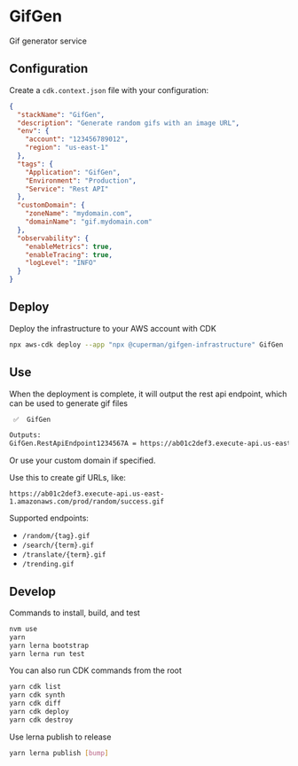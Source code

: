 # GifGen

Gif generator service

## Configuration

Create a `cdk.context.json` file with your configuration:

```json
{
  "stackName": "GifGen",
  "description": "Generate random gifs with an image URL",
  "env": {
    "account": "123456789012",
    "region": "us-east-1"
  },
  "tags": {
    "Application": "GifGen",
    "Environment": "Production",
    "Service": "Rest API"
  },
  "customDomain": {
    "zoneName": "mydomain.com",
    "domainName": "gif.mydomain.com"
  },
  "observability": {
    "enableMetrics": true,
    "enableTracing": true,
    "logLevel": "INFO"
  }
}
```

## Deploy

Deploy the infrastructure to your AWS account with CDK

```bash
npx aws-cdk deploy --app "npx @cuperman/gifgen-infrastructure" GifGen
```

## Use

When the deployment is complete, it will output the rest api endpoint, which can be used to generate gif files

```bash
 ✅  GifGen

Outputs:
GifGen.RestApiEndpoint1234567A = https://ab01c2def3.execute-api.us-east-1.amazonaws.com/prod/
```

Or use your custom domain if specified.

Use this to create gif URLs, like:

`https://ab01c2def3.execute-api.us-east-1.amazonaws.com/prod/random/success.gif`

Supported endpoints:

* `/random/{tag}.gif`
* `/search/{term}.gif`
* `/translate/{term}.gif`
* `/trending.gif`

## Develop

Commands to install, build, and test

```bash
nvm use
yarn
yarn lerna bootstrap
yarn lerna run test
```

You can also run CDK commands from the root

```bash
yarn cdk list
yarn cdk synth
yarn cdk diff
yarn cdk deploy
yarn cdk destroy
```

Use lerna publish to release

```bash
yarn lerna publish [bump]
```